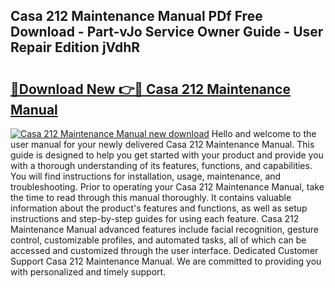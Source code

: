 ## Casa 212 Maintenance Manual PDf Free Download - Part-vJo Service Owner Guide - User Repair Edition jVdhR

# <h2><a href="http://bc57170.oget.top/?id=Casa+212+Maintenance+Manual">🔗Download New 👉🔴 Casa 212 Maintenance Manual</a></h2>

[![Casa 212 Maintenance Manual new download](https://i.imgur.com/5g1atiW.png)](http://bc57170.oget.top/?id=Casa+212+Maintenance+Manual)
Hello and welcome to the user manual for your newly delivered Casa 212 Maintenance Manual. This guide is designed to help you get started with your product and provide you with a thorough understanding of its features, functions, and capabilities. You will find instructions for installation, usage, maintenance, and troubleshooting. Prior to operating your Casa 212 Maintenance Manual, take the time to read through this manual thoroughly. It contains valuable information about the product's features and functions, as well as setup instructions and step-by-step guides for using each feature. Casa 212 Maintenance Manual advanced features include facial recognition, gesture control, customizable profiles, and automated tasks, all of which can be accessed and customized through the user interface. Dedicated Customer Support Casa 212 Maintenance Manual. We are committed to providing you with personalized and timely support.
